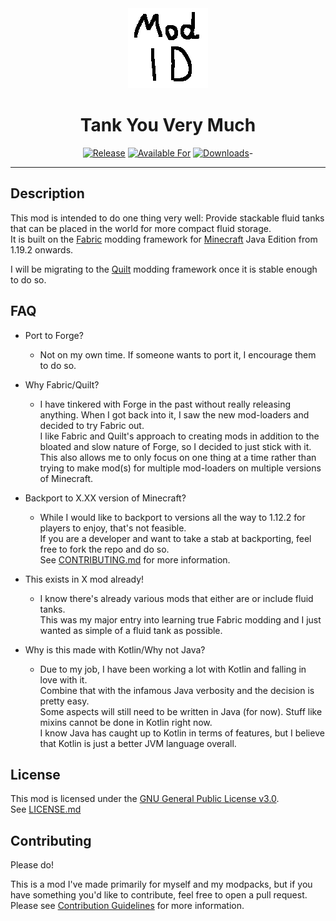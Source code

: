<div align="center">

<img src="src/main/resources/assets/tankyouverymuch/icon.png" width="128">

# Tank You Very Much

<!-- todo: replace 494721 with your CurseForge project id -->
[![Release](https://img.shields.io/github/v/release/axieum/fabric-example-mod?style=for-the-badge&include_prereleases&sort=semver)][releases]
[![Available For](https://img.shields.io/badge/dynamic/json?label=Available%20For&style=for-the-badge&color=34aa2f&query=gameVersionLatestFiles%5B0%5D.gameVersion&url=https%3A%2F%2Faddons-ecs.forgesvc.net%2Fapi%2Fv2%2Faddon%2F494721)][curseforge]
[![Downloads](https://img.shields.io/badge/dynamic/json?label=Downloads&style=for-the-badge&color=f16436&query=downloadCount&url=https%3A%2F%2Faddons-ecs.forgesvc.net%2Fapi%2Fv2%2Faddon%2F494721)][curseforge:files]-

</div>

---

## Description

This mod is intended to do one thing very well: Provide stackable fluid tanks that can be placed in the world for more compact fluid storage.  
It is built on the [Fabric][fabric] modding framework for [Minecraft][minecraft] Java Edition from 1.19.2 onwards.

I will be migrating to the [Quilt](https://quiltmc.org/) modding framework once it is stable enough to do so.

## FAQ

- Port to Forge?
    - Not on my own time. If someone wants to port it, I encourage them to do so.


- Why Fabric/Quilt?
    - I have tinkered with Forge in the past without really releasing anything.
      When I got back into it, I saw the new mod-loaders and decided to try Fabric out.  
      I like Fabric and Quilt's approach to creating mods in addition to the bloated and slow nature of Forge, so I decided to just stick with it.  
      This also allows me to only focus on one thing at a time rather than trying to make mod(s) for multiple mod-loaders on multiple versions of Minecraft.


- Backport to X.XX version of Minecraft?
    - While I would like to backport to versions all the way to 1.12.2 for players to enjoy, that's not feasible.  
      If you are a developer and want to take a stab at backporting, feel free to fork the repo and do so.  
      See [CONTRIBUTING.md][contributing] for more information.


- This exists in X mod already!
    - I know there's already various mods that either are or include fluid tanks.  
      This was my major entry into learning true Fabric modding and I just wanted as simple of a fluid tank as possible.


- Why is this made with Kotlin/Why not Java?
    - Due to my job, I have been working a lot with Kotlin and falling in love with it.  
      Combine that with the infamous Java verbosity and the decision is pretty easy.  
      Some aspects will still need to be written in Java (for now). Stuff like mixins cannot be done in Kotlin right now.  
      I know Java has caught up to Kotlin in terms of features, but I believe that Kotlin is just a better JVM language overall.


## License

This mod is licensed under the [GNU General Public License v3.0](https://choosealicense.com/licenses/gpl-3.0/).  
See [LICENSE.md](LICENSE.md)

[contributing]: .github/CONTRIBUTING.md
[curseforge]: https://curseforge.com/minecraft/mc-mods/modid
[curseforge:files]: https://curseforge.com/minecraft/mc-mods/modid/files
[fabric]: https://fabricmc.net/
[licence]: https://creativecommons.org/publicdomain/zero/1.0
[minecraft]: https://minecraft.net/
[releases]: https://github.com/axieum/fabric-example-mod/releases
[security]: .github/SECURITY.md


## Contributing

Please do!  

This is a mod I've made primarily for myself and my modpacks, but if you have something you'd like to contribute, feel free to open a pull request.  
Please see [Contribution Guidelines](CONTRIBUTING.md) for more information.
